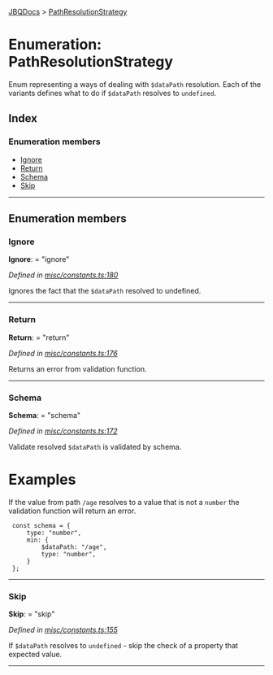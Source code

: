 [JBQDocs](../README.md) > [PathResolutionStrategy](../enums/pathresolutionstrategy.md)

# Enumeration: PathResolutionStrategy

Enum representing a ways of dealing with `$dataPath` resolution. Each of the variants defines what to do if `$dataPath` resolves to `undefined`.

## Index

### Enumeration members

* [Ignore](pathresolutionstrategy.md#ignore)
* [Return](pathresolutionstrategy.md#return)
* [Schema](pathresolutionstrategy.md#schema)
* [Skip](pathresolutionstrategy.md#skip)

---

## Enumeration members

<a id="ignore"></a>

###  Ignore

**Ignore**:  = "ignore"

*Defined in [misc/constants.ts:180](https://github.com/krnik/vjs-validator/blob/08b1300/src/misc/constants.ts#L180)*

Ignores the fact that the `$dataPath` resolved to undefined.

___
<a id="return"></a>

###  Return

**Return**:  = "return"

*Defined in [misc/constants.ts:176](https://github.com/krnik/vjs-validator/blob/08b1300/src/misc/constants.ts#L176)*

Returns an error from validation function.

___
<a id="schema"></a>

###  Schema

**Schema**:  = "schema"

*Defined in [misc/constants.ts:172](https://github.com/krnik/vjs-validator/blob/08b1300/src/misc/constants.ts#L172)*

Validate resolved `$dataPath` is validated by schema.

Examples
========

If the value from path `/age` resolves to a value that is not a `number` the validation function will return an error.

```
 const schema = {
     type: "number",
     min: {
         $dataPath: "/age",
         type: "number",
     }
 };
```

___
<a id="skip"></a>

###  Skip

**Skip**:  = "skip"

*Defined in [misc/constants.ts:155](https://github.com/krnik/vjs-validator/blob/08b1300/src/misc/constants.ts#L155)*

If `$dataPath` resolves to `undefined` - skip the check of a property that expected value.

___

